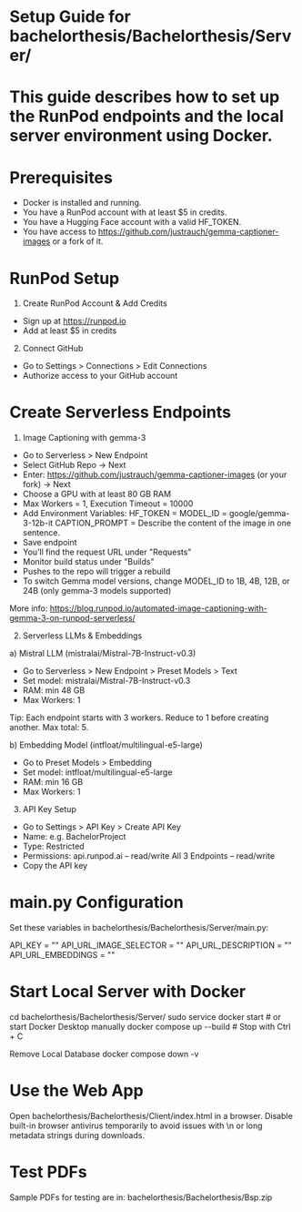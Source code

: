 # Setup Guide for bachelorthesis/Bachelorthesis/Server/

# This guide describes how to set up the RunPod endpoints and the local server environment using Docker.

# Prerequisites
- Docker is installed and running.
- You have a RunPod account with at least $5 in credits.
- You have a Hugging Face account with a valid HF_TOKEN.
- You have access to https://github.com/justrauch/gemma-captioner-images or a fork of it.

# RunPod Setup

1. Create RunPod Account & Add Credits
- Sign up at https://runpod.io
- Add at least $5 in credits

2. Connect GitHub
- Go to Settings > Connections > Edit Connections
- Authorize access to your GitHub account

# Create Serverless Endpoints

1. Image Captioning with gemma-3
- Go to Serverless > New Endpoint
- Select GitHub Repo → Next
- Enter: https://github.com/justrauch/gemma-captioner-images (or your fork) → Next
- Choose a GPU with at least 80 GB RAM
- Max Workers = 1, Execution Timeout = 10000
- Add Environment Variables:
  HF_TOKEN = <your Huggingface token>
  MODEL_ID = google/gemma-3-12b-it
  CAPTION_PROMPT = Describe the content of the image in one sentence.
- Save endpoint
- You’ll find the request URL under "Requests"
- Monitor build status under "Builds"
- Pushes to the repo will trigger a rebuild
- To switch Gemma model versions, change MODEL_ID to 1B, 4B, 12B, or 24B (only gemma-3 models supported)

More info: https://blog.runpod.io/automated-image-captioning-with-gemma-3-on-runpod-serverless/

2. Serverless LLMs & Embeddings

a) Mistral LLM (mistralai/Mistral-7B-Instruct-v0.3)
- Go to Serverless > New Endpoint > Preset Models > Text
- Set model: mistralai/Mistral-7B-Instruct-v0.3
- RAM: min 48 GB
- Max Workers: 1

Tip: Each endpoint starts with 3 workers. Reduce to 1 before creating another. Max total: 5.

b) Embedding Model (intfloat/multilingual-e5-large)
- Go to Preset Models > Embedding
- Set model: intfloat/multilingual-e5-large
- RAM: min 16 GB
- Max Workers: 1

3. API Key Setup
- Go to Settings > API Key > Create API Key
- Name: e.g. BachelorProject
- Type: Restricted
- Permissions:
  api.runpod.ai – read/write
  All 3 Endpoints – read/write
- Copy the API key

# main.py Configuration
Set these variables in bachelorthesis/Bachelorthesis/Server/main.py:

API_KEY = "<your RunPod API Key>"
API_URL_IMAGE_SELECTOR = "<RunPod URL for gemma-3>"
API_URL_DESCRIPTION = "<RunPod URL for mistralai>"
API_URL_EMBEDDINGS = "<RunPod URL for intfloat>"

# Start Local Server with Docker

cd bachelorthesis/Bachelorthesis/Server/
sudo service docker start       # or start Docker Desktop manually
docker compose up --build       # Stop with Ctrl + C

Remove Local Database
docker compose down -v

# Use the Web App
Open bachelorthesis/Bachelorthesis/Client/index.html in a browser.
Disable built-in browser antivirus temporarily to avoid issues with \n or long metadata strings during downloads.

# Test PDFs
Sample PDFs for testing are in:
bachelorthesis/Bachelorthesis/Bsp.zip
